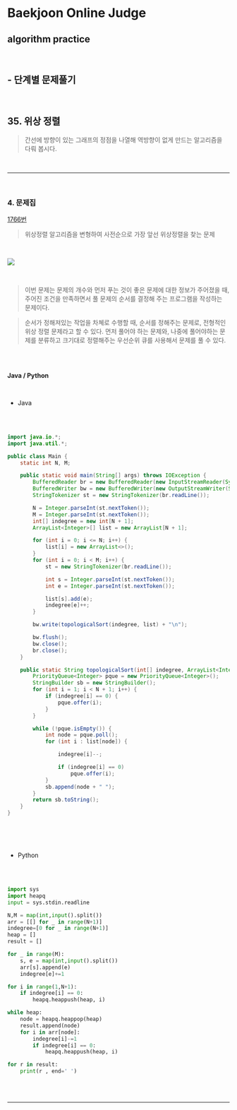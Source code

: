 # Baekjoon Online Judge

## algorithm practice

<br>

## - 단계별 문제풀기

<br>

## 35. 위상 정렬

> 간선에 방향이 있는 그래프의 정점을 나열해 역방향이 없게 만드는 알고리즘을 다뤄 봅시다.

<br>

---

<br>

### 4. 문제집
[1766번](https://www.acmicpc.net/problem/1766)
> 위상정렬 알고리즘을 변형하여 사전순으로 가장 앞선 위상정렬을 찾는 문제

<br>

![](https://images.velog.io/images/jini_eun/post/9b049b82-fbeb-45d5-a5b1-66477196860d/image.png)

<br>

> 이번 문제는 문제의 개수와 먼저 푸는 것이 좋은 문제에 대한 정보가 주어졌을 때, 주어진 조건을 만족하면서 풀 문제의 순서를 결정해 주는 프로그램을 작성하는 문제이다.

> 순서가 정해져있는 작업을 차쳬로 수행할 때, 순서를 정해주는 문제로, 전형적인 위상 정렬 문제라고 할 수 있다. 먼저 풀어야 하는 문제와, 나중에 풀어야하는 문제를 분류하고 크기대로 정렬해주는 우선순위 큐를 사용해서 문제를 풀 수 있다.

<br><br>

**Java / Python**

<br>

- Java

<br><br>

```java
import java.io.*;
import java.util.*;

public class Main {
	static int N, M;

	public static void main(String[] args) throws IOException {
		BufferedReader br = new BufferedReader(new InputStreamReader(System.in));
		BufferedWriter bw = new BufferedWriter(new OutputStreamWriter(System.out));
		StringTokenizer st = new StringTokenizer(br.readLine());

		N = Integer.parseInt(st.nextToken());
		M = Integer.parseInt(st.nextToken());
		int[] indegree = new int[N + 1];
		ArrayList<Integer>[] list = new ArrayList[N + 1];

		for (int i = 0; i <= N; i++) {
			list[i] = new ArrayList<>();
		}
		for (int i = 0; i < M; i++) {
			st = new StringTokenizer(br.readLine());

			int s = Integer.parseInt(st.nextToken());
			int e = Integer.parseInt(st.nextToken());

			list[s].add(e);
			indegree[e]++;
		}

		bw.write(topologicalSort(indegree, list) + "\n");

		bw.flush();
		bw.close();
		br.close();
	}

	public static String topologicalSort(int[] indegree, ArrayList<Integer>[] list) {
		PriorityQueue<Integer> pque = new PriorityQueue<Integer>();
		StringBuilder sb = new StringBuilder();
		for (int i = 1; i < N + 1; i++) {
			if (indegree[i] == 0) {
				pque.offer(i);
			}
		}

		while (!pque.isEmpty()) {
			int node = pque.poll();
			for (int i : list[node]) {

				indegree[i]--;

				if (indegree[i] == 0)
					pque.offer(i);
			}
			sb.append(node + " ");
		}
		return sb.toString();
	}
}
```

<br><br><br>

- Python

<br><br>

```python
import sys
import heapq
input = sys.stdin.readline

N,M = map(int,input().split())
arr = [[] for _ in range(N+1)]
indegree=[0 for _ in range(N+1)]
heap = []
result = []

for _ in range(M): 
    s, e = map(int,input().split())
    arr[s].append(e)
    indegree[e]+=1

for i in range(1,N+1):
    if indegree[i] == 0:
        heapq.heappush(heap, i)

while heap:
    node = heapq.heappop(heap)
    result.append(node)
    for i in arr[node]:
        indegree[i]-=1 
        if indegree[i] == 0:
            heapq.heappush(heap, i)

for r in result:
    print(r , end=' ')
```

<br><br>

---

<br>
